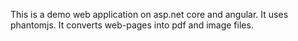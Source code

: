 This is a demo web application on asp.net core and angular. It uses phantomjs. It converts web-pages into pdf and image files.